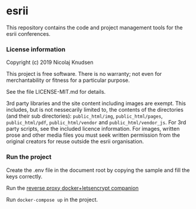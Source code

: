# esrii
This repository contains the code and project management tools for the esrii conferences.

### License information

Copyright (c) 2019 Nicolaj Knudsen

This project is free software. There is no warranty; not even for
merchantability or fitness for a particular purpose.

See the file LICENSE-MIT.md for details.

3rd party libraries and the site content including images are exempt. This includes, but is not nessecarily limited to, the contents of the directories (and their sub directories): ```public_html/img```, ```public_html/pages```, ```public_html/pdf```, ```public_html/vendor``` and ```public_html/vendor_js```. For 3rd party scripts, see the included licence information. For images, written prose and other media files you must seek written permission from the original creators for reuse outside the esrii organisation.

### Run the project

Create the .env file in the document root by copying the sample and fill the keys correctly.

Run the [reverse proxy docker+letsencrypt companion](https://github.com/evertramos/docker-compose-letsencrypt-nginx-proxy-companion)

Run ```docker-compose up``` in the project.
